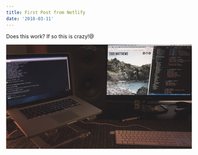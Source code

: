 ```yaml
---
title: First Post from Netlify
date: '2018-03-11'
---
```

Does this work? If so this is crazy!@

![home setup](/static/assets/guru-banner.jpg)
